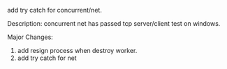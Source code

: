 add try catch for concurrent/net.

Description:
concurrent net has passed tcp server/client test on windows.

Major Changes:
1. add resign process when destroy worker.
2. add try catch for net
